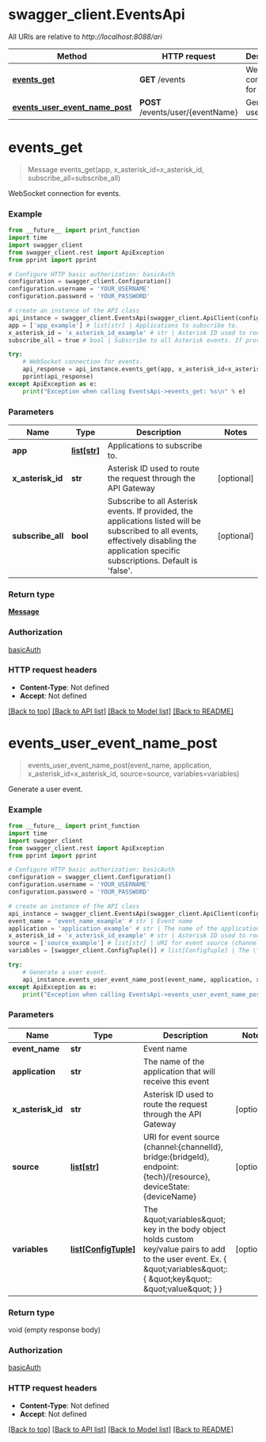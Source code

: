 # swagger_client.EventsApi

All URIs are relative to *http://localhost:8088/ari*

Method | HTTP request | Description
------------- | ------------- | -------------
[**events_get**](EventsApi.md#events_get) | **GET** /events | WebSocket connection for events.
[**events_user_event_name_post**](EventsApi.md#events_user_event_name_post) | **POST** /events/user/{eventName} | Generate a user event.


# **events_get**
> Message events_get(app, x_asterisk_id=x_asterisk_id, subscribe_all=subscribe_all)

WebSocket connection for events.

### Example
```python
from __future__ import print_function
import time
import swagger_client
from swagger_client.rest import ApiException
from pprint import pprint

# Configure HTTP basic authorization: basicAuth
configuration = swagger_client.Configuration()
configuration.username = 'YOUR_USERNAME'
configuration.password = 'YOUR_PASSWORD'

# create an instance of the API class
api_instance = swagger_client.EventsApi(swagger_client.ApiClient(configuration))
app = ['app_example'] # list[str] | Applications to subscribe to.
x_asterisk_id = 'x_asterisk_id_example' # str | Asterisk ID used to route the request through the API Gateway (optional)
subscribe_all = true # bool | Subscribe to all Asterisk events. If provided, the applications listed will be subscribed to all events, effectively disabling the application specific subscriptions. Default is 'false'. (optional)

try:
    # WebSocket connection for events.
    api_response = api_instance.events_get(app, x_asterisk_id=x_asterisk_id, subscribe_all=subscribe_all)
    pprint(api_response)
except ApiException as e:
    print("Exception when calling EventsApi->events_get: %s\n" % e)
```

### Parameters

Name | Type | Description  | Notes
------------- | ------------- | ------------- | -------------
 **app** | [**list[str]**](str.md)| Applications to subscribe to. | 
 **x_asterisk_id** | **str**| Asterisk ID used to route the request through the API Gateway | [optional] 
 **subscribe_all** | **bool**| Subscribe to all Asterisk events. If provided, the applications listed will be subscribed to all events, effectively disabling the application specific subscriptions. Default is &#39;false&#39;. | [optional] 

### Return type

[**Message**](Message.md)

### Authorization

[basicAuth](../README.md#basicAuth)

### HTTP request headers

 - **Content-Type**: Not defined
 - **Accept**: Not defined

[[Back to top]](#) [[Back to API list]](../README.md#documentation-for-api-endpoints) [[Back to Model list]](../README.md#documentation-for-models) [[Back to README]](../README.md)

# **events_user_event_name_post**
> events_user_event_name_post(event_name, application, x_asterisk_id=x_asterisk_id, source=source, variables=variables)

Generate a user event.

### Example
```python
from __future__ import print_function
import time
import swagger_client
from swagger_client.rest import ApiException
from pprint import pprint

# Configure HTTP basic authorization: basicAuth
configuration = swagger_client.Configuration()
configuration.username = 'YOUR_USERNAME'
configuration.password = 'YOUR_PASSWORD'

# create an instance of the API class
api_instance = swagger_client.EventsApi(swagger_client.ApiClient(configuration))
event_name = 'event_name_example' # str | Event name
application = 'application_example' # str | The name of the application that will receive this event
x_asterisk_id = 'x_asterisk_id_example' # str | Asterisk ID used to route the request through the API Gateway (optional)
source = ['source_example'] # list[str] | URI for event source (channel:{channelId}, bridge:{bridgeId}, endpoint:{tech}/{resource}, deviceState:{deviceName} (optional)
variables = [swagger_client.ConfigTuple()] # list[ConfigTuple] | The \"variables\" key in the body object holds custom key/value pairs to add to the user event. Ex. { \"variables\": { \"key\": \"value\" } } (optional)

try:
    # Generate a user event.
    api_instance.events_user_event_name_post(event_name, application, x_asterisk_id=x_asterisk_id, source=source, variables=variables)
except ApiException as e:
    print("Exception when calling EventsApi->events_user_event_name_post: %s\n" % e)
```

### Parameters

Name | Type | Description  | Notes
------------- | ------------- | ------------- | -------------
 **event_name** | **str**| Event name | 
 **application** | **str**| The name of the application that will receive this event | 
 **x_asterisk_id** | **str**| Asterisk ID used to route the request through the API Gateway | [optional] 
 **source** | [**list[str]**](str.md)| URI for event source (channel:{channelId}, bridge:{bridgeId}, endpoint:{tech}/{resource}, deviceState:{deviceName} | [optional] 
 **variables** | [**list[ConfigTuple]**](ConfigTuple.md)| The \&quot;variables\&quot; key in the body object holds custom key/value pairs to add to the user event. Ex. { \&quot;variables\&quot;: { \&quot;key\&quot;: \&quot;value\&quot; } } | [optional] 

### Return type

void (empty response body)

### Authorization

[basicAuth](../README.md#basicAuth)

### HTTP request headers

 - **Content-Type**: Not defined
 - **Accept**: Not defined

[[Back to top]](#) [[Back to API list]](../README.md#documentation-for-api-endpoints) [[Back to Model list]](../README.md#documentation-for-models) [[Back to README]](../README.md)

